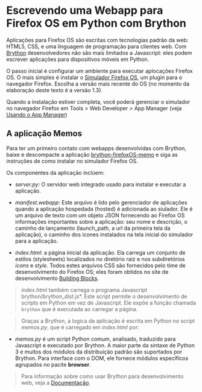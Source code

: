 Escrevendo uma Webapp para Firefox OS em Python com Brython
===========================================================

Aplicações para Firefox OS são escritas com tecnologias padrão da web:
HTML5, CSS, e uma linguagem de programação para clientes web. Com
[Brython](http://brython.info) desenvolvedores não são mais limitados
a Javascript: eles podem escrever aplicações para dispositivos móveis
em Python.

O passo inicial é configurar um ambiente para executar aplocações
Firefox OS. O mais simples é instalar o [Simulador Firefox
OS](https://developer.mozilla.org/en-US/docs/Tools/Firefox_OS_Simulator),
um plugin para o navegador Firefox. Escolha a versão mais recente do
OS (no momento da elaboração deste texto é a versão 1.3).

Quando a instalação estiver completa, você poderá gerenciar o
simulador no navegador Firefox em Tools > Web Developer > App Manager
(veja [Usando o App
Manager](https://developer.mozilla.org/en-US/Firefox_OS/Using_the_App_Manager#Using_a_Firefox_OS_Simulator_Add-on))

A aplicação Memos
-----------------

Para ter um primeiro contato com webapps desenvolvidas com Brython,
baixe e descompacte a aplicação
[brython-firefoxOS-memo](https://bitbucket.org/brython/brython-firefoxos-memos)
e siga as instruções de como instalar no simulador Firefox OS.

Os componentes da aplicação inclúem:

- *server.py*: O servidor web integrado usado para instalar e executar
   a aplicação.

- *manifest.webapp*: Este arquivo é lido pelo gerenciador de
   aplicações quando a aplicação hospedada (hosted) é adicionada ao
   siulador. Ele é um arquivo de texto com um objeto JSON fornecendo
   ao Firefox OS informações importantes sobre a aplicação: seu nome e
   descrição, o caminho de lançamento (launch_path, a url da primeira
   tela da aplicação), o caminho dos icones instalados na tela inicial
   do simulador para a aplicação.

- *index.html*: a página inicial da aplicação. Ela carrega um conjunto
   de estilos (stylesheets) localizados no diretório raiz e nos
   subdiretórios *icons* e *style*. Todos estes arquivos CSS são
   fornecidos pelo time de desenvolvimento do Firefox OS; eles foram
   obtidos no site de desenvolvimento [Building
   Blocks](https://github.com/buildingfirefoxos/Building-Blocks).

> *index.html* também carrega o programa Javascript
  brython/brython_dist.js*. Este script permite o desenvolvimento de
  scripts em Python em vez de Javascript. Ele expõe a função chamada
  `brython` que é executada ao carregar a página.

>    <body role="application" onload="brython(1)">

> Graças a Brython, a logica da aplicação é escrita em Python no
script *memos.py*, que é carregado em *index.html* por:

>    <script type="text/python" src="memos.py"></script>

- *memos.py* é um script Python comum, analisado, traduzido para
   Javascript e executado por Brython. A maior parte da sintaxe de
   Python 3 e muitos dos módulos da distribuição padrão são suportados
   por Brython. Para interface com o DOM, ele fornece módulos
   específicos agrupados no pacite **browser**.

> Para informação sobre como usar Brython para desenvolvimento web,
  veja a [Documentação](http://brython.info).
